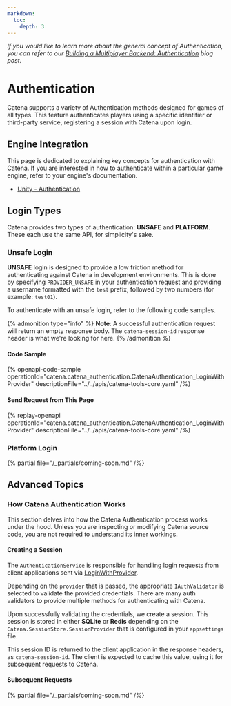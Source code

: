 ```yaml
---
markdown:
  toc:
    depth: 3
---
```


_If you would like to learn more about the general concept of Authentication, you can refer to our [Building a Multiplayer Backend: Authentication](https://blog.catenatools.com/building-a-multiplayer-backend-authentication/) blog post._

# Authentication
Catena supports a variety of Authentication methods designed for games of all types. This feature authenticates players using a specific identifier or third-party service, registering a session with Catena upon login.

## Engine Integration
This page is dedicated to explaining key concepts for authentication with Catena. If you are interested in how to authenticate within a particular game engine, refer to your engine's documentation.

* [Unity - Authentication](../../engines/unity/authentication.md)

## Login Types

Catena provides two types of authentication: **UNSAFE** and **PLATFORM**. These each use the same API, for simplicity's sake.

### Unsafe Login
**UNSAFE** login is designed to provide a low friction method for authenticating against Catena in development environments. This is done by specifying `PROVIDER_UNSAFE` in your authentication request and providing a username formatted with the `test` prefix, followed by two numbers (for example: `test01`).

To authenticate with an unsafe login, refer to the following code samples.

{% admonition type="info" %}
**Note**: A successful authentication request will return an empty response body. The `catena-session-id` response header is what we're looking for here.
{% /admonition %}

#### Code Sample
{% openapi-code-sample operationId="catena.catena_authentication.CatenaAuthentication_LoginWithProvider" descriptionFile="../../apis/catena-tools-core.yaml" /%}

#### Send Request from This Page
{% replay-openapi operationId="catena.catena_authentication.CatenaAuthentication_LoginWithProvider" descriptionFile="../../apis/catena-tools-core.yaml" /%}

### Platform Login
{% partial file="/_partials/coming-soon.md" /%}

## Advanced Topics

### How Catena Authentication Works

This section delves into how the Catena Authentication process works under the hood. Unless you are inspecting or modifying Catena source code, you are not required to understand its inner workings.

#### Creating a Session

The `AuthenticationService` is responsible for handling login requests from client applications sent via [LoginWithProvider](../../apis/catena-tools-core.yaml#operation/catena.catena_authentication.catenaauthentication_loginwithprovider).

Depending on the `provider` that is passed, the appropriate `IAuthValidator` is selected to validate the provided credentials. There are many auth validators to provide multiple methods for authenticating with Catena.

Upon successfully validating the credentials, we create a session. This session is stored in either **SQLite** or **Redis** depending on the `Catena.SessionStore.SessionProvider` that is configured in your `appsettings` file.

This session ID is returned to the client application in the response headers, as `catena-session-id`. The client is expected to cache this value, using it for subsequent requests to Catena.

<!-- TODO: More detailed description, including data flow sequence diagrams -->
<!-- TODO: Link to appsettings config documentation -->

#### Subsequent Requests
{% partial file="/_partials/coming-soon.md" /%}